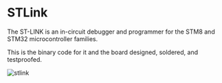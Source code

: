 # STLink

The ST-LINK is an in-circuit debugger and programmer for the STM8 and STM32 microcontroller families.

This is the binary code for it and the board designed, soldered, and testproofed.

![stlink](https://github.com/aminAghayani/stlink/assets/47675705/7ef27244-7e29-42f2-92ba-74d968d180aa)
